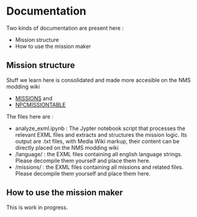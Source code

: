 # Documentation

Two kinds of documentation are present here :
* Mission structure
* How to use the mission maker
 
## Mission structure
Stuff we learn here is consolidated and made more accesible on the NMS modding wiki 
* [MISSIONS](https://wiki.step-project.com/NMS:MISSIONS) and 
* [NPCMISSIONTABLE](https://wiki.step-project.com/NMS:NPCMISSIONTABLE.MBIN)

The files here are :
* analyze_exml.ipynb : The Jypter notebook script that processes the relevant EXML files and extracts and structures the mission logic. Its output are .txt files, with Media Wiki markup, their content can be directly placed on the NMS modding wiki
* /language/ : the EXML files containing all english language strings. Please decompile them yourself and place them here.
* /missions/ : the EXML files containing all missions and related files. Please decompile them yourself and place them here.


## How to use the mission maker
This is work in progress. 